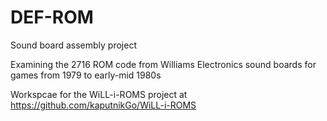 # DEF-ROM
Sound board assembly project

Examining the 2716 ROM code from Williams Electronics sound boards for games from 1979 to early-mid 1980s

Workspcae for the WiLL-i-ROMS project at https://github.com/kaputnikGo/WiLL-i-ROMS

